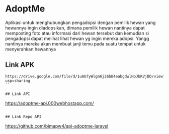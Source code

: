 # AdoptMe

Aplikasi untuk menghubungkan pengadopsi dengan pemilik hewan yang hewannya ingin diadopsikan, 
dimana pemilik hewan nantinya dapat memposting foto atau informasi dari hewan tersebut dan 
kemudian si pengadopsi dapat melihat lihat hewan yg ingin mereka adopsi. 
Yangg nantinya mereka akan membuat janji temu pada suatu tempat untuk menyerahkan hewannya

## Link APK
```
https://drive.google.com/file/d/1uAU7yWlgm6j26bB4eabgdwlNpJbKVjDD/view?usp=sharing 
``

## Link API
```
https://adoptme-api.000webhostapp.com/ 
```

## Link Repo API
```
https://github.com/bimapw4/api-adoptme-laravel 
```

